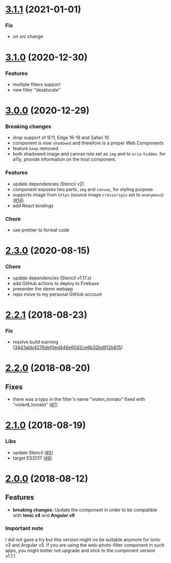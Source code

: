 <a name="3.1.1"></a>

# [3.1.1](https://github.com/peterpeterparker/web-photo-filter/compare/v3.1.0...v3.1.1) (2021-01-01)

### Fix

- on src change

<a name="3.1.0"></a>

# [3.1.0](https://github.com/peterpeterparker/web-photo-filter/compare/v3.0.0...v3.1.0) (2020-12-30)

### Features

- multiple filters support
- new filter "desaturate"

<a name="3.0.0"></a>

# [3.0.0](https://github.com/peterpeterparker/web-photo-filter/compare/v2.3.0...v3.0.0) (2020-12-29)

### Breaking changes

- drop support of IE11, Edge 16-18 and Safari 10
- component is now `shadowed` and therefore is a proper Web Components
- feature `keep` removed
- both shadowed image and canvas role set as `img` and to `aria-hidden`. for a11y, provide information on the host component.

### Features

- update dependencies (Stencil v2)
- component exposes two parts, `img` and `canvas`, for styling purpose
- supports image from `https` (source image `crossorigin` set to `anonymous`) ([#14](https://github.com/peterpeterparker/web-photo-filter/issues/14))
- add React bindings

### Chore

- use prettier to format code

<a name="2.3.0"></a>

# [2.3.0](https://github.com/peterpeterparker/web-photo-filter/compare/v2.1.1...v2.2.0) (2020-08-15)

### Chore

- update dependencies (Stencil v1.17.x)
- add GitHub actions to deploy to Firebase
- prerender the demo webapp
- repo move to my personal GitHub account

<a name="2.2.1"></a>

# [2.2.1](https://github.com/peterpeterparker/web-photo-filter/compare/v2.1.0...v2.1.1) (2018-08-23)

### Fix

- resolve build warning ([3443abb4276def0ed448e6042ce6b32bd912b815](https://github.com/peterpeterparker/web-photo-filter/commit/3443abb4276def0ed448e6042ce6b32bd912b815))

<a name="2.2.0"></a>

# [2.2.0](https://github.com/peterpeterparker/web-photo-filter/compare/v2.1.0...v2.2.0) (2018-08-20)

## Fixes

- there was a typo in the filter's name "violen_tomato" fixed with "violen**t**\_tomato" ([#7](https://github.com/peterpeterparker/web-photo-filter/issues/7))

<a name="2.1.0"></a>

# [2.1.0](https://github.com/peterpeterparker/web-photo-filter/compare/v2.0.0...v2.1.0) (2018-08-19)

### Libs

- update Stencil ([#5](https://github.com/peterpeterparker/web-photo-filter/issues/5))
- target ES2017 ([#6](https://github.com/peterpeterparker/web-photo-filter/issues/6))

<a name="2.0.0"></a>

# [2.0.0](https://github.com/peterpeterparker/web-photo-filter/compare/v1.1.1...v2.0.0) (2018-08-12)

## Features

- **breaking changes**: Update the component in order to be compatible with **Ionic v4** and **Angular v6**

### Important note

I did not gave a try but this version might no be suitable anymore for Ionic v3 and Angular v5. If you are using the web-photo-filter component in such apps, you might better not upgrade and stick to the component version v1.1.1
